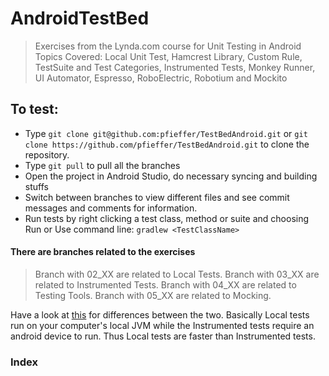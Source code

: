 # AndroidTestBed
> Exercises from the Lynda.com course for Unit Testing in Android
> Topics Covered: Local Unit Test, Hamcrest Library, Custom Rule, TestSuite and Test Categories, Instrumented Tests, Monkey Runner, UI Automator, Espresso, RoboElectric, Robotium and Mockito

## To test:

* Type `git clone git@github.com:pfieffer/TestBedAndroid.git` or `git clone https://github.com/pfieffer/TestBedAndroid.git` to clone the repository.
* Type `git pull` to pull all the branches
* Open the project in Android Studio, do necessary syncing and building stuffs
* Switch between branches to view different files and see commit messages and comments for information.
* Run tests by right clicking a test class, method or suite and choosing Run or Use command line: `gradlew <TestClassName>`

#### There are branches related to the exercises

>Branch with 02_XX are related to Local Tests.
>Branch with 03_XX are related to Instrumented Tests.
>Branch with 04_XX are related to Testing Tools.
>Branch with 05_XX are related to Mocking.

Have a look at [this](https://developer.android.com/studio/test/) for differences between the two. Basically Local tests run on your computer's local JVM while the Instrumented tests require an android device to run. Thus Local tests are faster than Instrumented tests.

### Index

[]()
